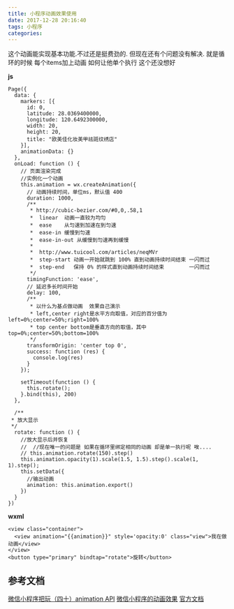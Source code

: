 ```yaml
---
title: 小程序动画效果使用 
date: 2017-12-28 20:16:40
tags: 小程序
categories:
---
```


这个动画能实现基本功能.不过还是挺费劲的.
但现在还有个问题没有解决.
就是循环的时候 每个items加上动画 如何让他单个执行 这个还没想好


**js**
```
Page({
  data: {
    markers: [{
      id: 0,
      latitude: 28.0369400000,
      longitude: 120.6492300000,
      width: 20,
      height: 20,
      title: "欧美佳化妆美甲祛斑纹绣店"
    }],
    animationData: {}
  },
  onLoad: function () {
    // 页面渲染完成
    //实例化一个动画
    this.animation = wx.createAnimation({
      // 动画持续时间，单位ms，默认值 400
      duration: 1000,
      /**
       * http://cubic-bezier.com/#0,0,.58,1  
       *  linear  动画一直较为均匀
       *  ease    从匀速到加速在到匀速
       *  ease-in 缓慢到匀速
       *  ease-in-out 从缓慢到匀速再到缓慢
       * 
       *  http://www.tuicool.com/articles/neqMVr
       *  step-start 动画一开始就跳到 100% 直到动画持续时间结束 一闪而过
       *  step-end   保持 0% 的样式直到动画持续时间结束        一闪而过
       */
      timingFunction: 'ease',
      // 延迟多长时间开始
      delay: 100,
      /**
       * 以什么为基点做动画  效果自己演示
       * left,center right是水平方向取值，对应的百分值为left=0%;center=50%;right=100%
       * top center bottom是垂直方向的取值，其中top=0%;center=50%;bottom=100%
       */
      transformOrigin: 'center top 0',
      success: function (res) {
        console.log(res)
      }
    });

    setTimeout(function () {
      this.rotate();
    }.bind(this), 200)
  },

  /**
 * 放大显示
 */
  rotate: function () {
    //放大显示后并恢复
    //  //现在唯一的问题是 如果在循环里绑定相同的动画 却是单一执行呢 唉....
    // this.animation.rotate(150).step()
    this.animation.opacity(1).scale(1.5, 1.5).step().scale(1, 1).step();
    this.setData({
      //输出动画
      animation: this.animation.export()
    })
  }
})
```
<!--more-->

**wxml**
```
<view class="container">
  <view animation="{{animation}}" style='opacity:0' class="view">我在做动画</view>
</view>
<button type="primary" bindtap="rotate">旋转</button>
```


## 参考文档
[微信小程序把玩（四十）animation API](http://blog.csdn.net/u014360817/article/details/52712205)
[微信小程序的动画效果](https://www.cnblogs.com/JinJi-Jary/archive/2017/01/12/6278301.html)
[官方文档](https://mp.weixin.qq.com/debug/wxadoc/dev/api/api-animation.html#wxcreateanimationobject)